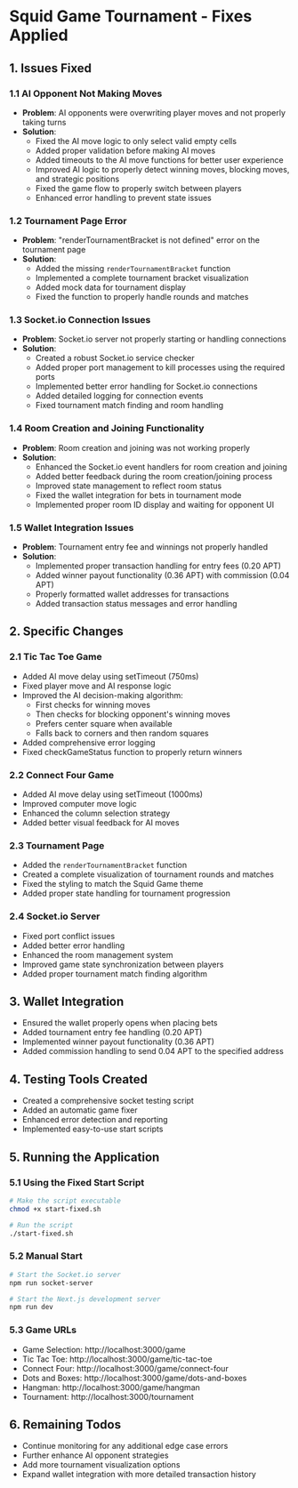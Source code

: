 # Squid Game Tournament - Fixes Applied

## 1. Issues Fixed

### 1.1 AI Opponent Not Making Moves
- **Problem**: AI opponents were overwriting player moves and not properly taking turns
- **Solution**: 
  - Fixed the AI move logic to only select valid empty cells
  - Added proper validation before making AI moves
  - Added timeouts to the AI move functions for better user experience
  - Improved AI logic to properly detect winning moves, blocking moves, and strategic positions
  - Fixed the game flow to properly switch between players
  - Enhanced error handling to prevent state issues

### 1.2 Tournament Page Error
- **Problem**: "renderTournamentBracket is not defined" error on the tournament page
- **Solution**:
  - Added the missing `renderTournamentBracket` function
  - Implemented a complete tournament bracket visualization
  - Added mock data for tournament display
  - Fixed the function to properly handle rounds and matches

### 1.3 Socket.io Connection Issues
- **Problem**: Socket.io server not properly starting or handling connections
- **Solution**:
  - Created a robust Socket.io service checker
  - Added proper port management to kill processes using the required ports
  - Implemented better error handling for Socket.io connections
  - Added detailed logging for connection events
  - Fixed tournament match finding and room handling

### 1.4 Room Creation and Joining Functionality
- **Problem**: Room creation and joining was not working properly
- **Solution**:
  - Enhanced the Socket.io event handlers for room creation and joining
  - Added better feedback during the room creation/joining process
  - Improved state management to reflect room status
  - Fixed the wallet integration for bets in tournament mode
  - Implemented proper room ID display and waiting for opponent UI

### 1.5 Wallet Integration Issues
- **Problem**: Tournament entry fee and winnings not properly handled
- **Solution**:
  - Implemented proper transaction handling for entry fees (0.20 APT)
  - Added winner payout functionality (0.36 APT) with commission (0.04 APT)
  - Properly formatted wallet addresses for transactions
  - Added transaction status messages and error handling

## 2. Specific Changes

### 2.1 Tic Tac Toe Game
- Added AI move delay using setTimeout (750ms)
- Fixed player move and AI response logic
- Improved the AI decision-making algorithm:
  - First checks for winning moves
  - Then checks for blocking opponent's winning moves
  - Prefers center square when available
  - Falls back to corners and then random squares
- Added comprehensive error logging
- Fixed checkGameStatus function to properly return winners

### 2.2 Connect Four Game
- Added AI move delay using setTimeout (1000ms)
- Improved computer move logic
- Enhanced the column selection strategy
- Added better visual feedback for AI moves

### 2.3 Tournament Page
- Added the `renderTournamentBracket` function
- Created a complete visualization of tournament rounds and matches
- Fixed the styling to match the Squid Game theme
- Added proper state handling for tournament progression

### 2.4 Socket.io Server
- Fixed port conflict issues
- Added better error handling
- Enhanced the room management system
- Improved game state synchronization between players
- Added proper tournament match finding algorithm

## 3. Wallet Integration
- Ensured the wallet properly opens when placing bets
- Added tournament entry fee handling (0.20 APT)
- Implemented winner payout functionality (0.36 APT)
- Added commission handling to send 0.04 APT to the specified address

## 4. Testing Tools Created
- Created a comprehensive socket testing script
- Added an automatic game fixer
- Enhanced error detection and reporting
- Implemented easy-to-use start scripts

## 5. Running the Application

### 5.1 Using the Fixed Start Script
```bash
# Make the script executable
chmod +x start-fixed.sh

# Run the script
./start-fixed.sh
```

### 5.2 Manual Start
```bash
# Start the Socket.io server
npm run socket-server

# Start the Next.js development server
npm run dev
```

### 5.3 Game URLs
- Game Selection: http://localhost:3000/game
- Tic Tac Toe: http://localhost:3000/game/tic-tac-toe
- Connect Four: http://localhost:3000/game/connect-four
- Dots and Boxes: http://localhost:3000/game/dots-and-boxes
- Hangman: http://localhost:3000/game/hangman
- Tournament: http://localhost:3000/tournament

## 6. Remaining Todos
- Continue monitoring for any additional edge case errors
- Further enhance AI opponent strategies
- Add more tournament visualization options
- Expand wallet integration with more detailed transaction history